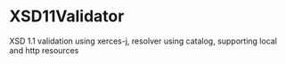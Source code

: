# XSD11Validator
XSD 1.1 validation using xerces-j, resolver using catalog, supporting local and http resources 
